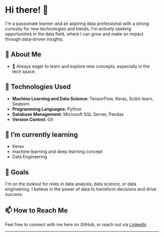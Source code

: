 # Hi there! 👋

I'm a passionate learner and an aspiring data professional with a strong curiosity for new technologies and trends. I'm actively seeking opportunities in the data field, where I can grow and make an impact through data-driven insights.

## 🧠 About Me
- 🌱 Always eager to learn and explore new concepts, especially in the tech space.

## 💼 Technologies Used

- **Machine Learning and Data Science:** TensorFlow, Keras, Scikit-learn, Seaborn
- **Programming Languages:** Python
- **Database Management:** Microsoft SQL Server, Pandas
- **Version Control:** Git

## 🌱 I’m currently learning

- Keras
- machine learning and deep learning concept
- Data Engineering

## 💼 Goals
I'm on the lookout for roles in data analysis, data science, or data engineering. I believe in the power of data to transform decisions and drive success.

## 📫 How to Reach Me
Feel free to connect with me here on GitHub, or reach out via [LinkedIn](http://linkedin.com/in/mahdi-poorjahangiri)

---
